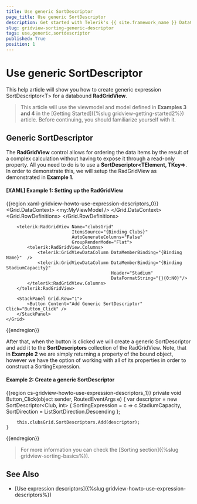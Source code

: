 ```yaml
---
title: Use generic SortDescriptor
page_title: Use generic SortDescriptor
description: Get started with Telerik's {{ site.framework_name }} DataGrid and learn how to create generic expression SortDescriptor.
slug: gridview-sorting-generic-descriptor
tags: use,generic,sortdescriptor
published: True
position: 1
---
```


# Use generic SortDescriptor

This help article will show you how to create generic expression SortDescriptor&lt;T&gt; for a databound __RadGridView__. 

> This article will use the viewmodel and model defined in __Examples 3 and 4__ in the [Getting Started]({%slug gridview-getting-started2%}) article. Before continuing, you should familiarize yourself with it.

## Generic SortDescriptor

The __RadGridView__ control allows for ordering the data items by the result of a complex calculation without having to expose it through a read-only property. All you need to do is to use a __SortDescriptor&lt;TElement, TKey=&gt;__. In order to demonstrate this, we will setup the RadGridView as demonstrated in __Example 1__.

#### __[XAML] Example 1: Setting up the RadGridView__

{{region xaml-gridview-howto-use-expression-descriptors_0}}
	<Grid>
        <Grid.DataContext>
            <my:MyViewModel />
        </Grid.DataContext>
        <Grid.RowDefinitions>
            <RowDefinition Height="*" />
            <RowDefinition Height="Auto" />
        </Grid.RowDefinitions>

        <telerik:RadGridView Name="clubsGrid" 
                             ItemsSource="{Binding Clubs}"
                             AutoGenerateColumns="False"
                             GroupRenderMode="Flat">
            <telerik:RadGridView.Columns>
                <telerik:GridViewDataColumn DataMemberBinding="{Binding Name}"  />
                <telerik:GridViewDataColumn DataMemberBinding="{Binding StadiumCapacity}" 
                                            Header="Stadium" 
                                            DataFormatString="{}{0:N0}"/>
            </telerik:RadGridView.Columns>
        </telerik:RadGridView>

        <StackPanel Grid.Row="1">
            <Button Content="Add Generic SortDescriptor" Click="Button_Click" />
        </StackPanel>
    </Grid>
{{endregion}}

After that, when the button is clicked we will create a generic SortDescriptor and add it to the __SortDescriptors__ collection of the RadGridView. Note, that in __Example 2__ we are simply returning a property of the bound object, however we have the option of working with all of its properties in order to construct a SortingExpression. 

#### __Example 2: Create a generic SortDescriptor__

{{region cs-gridview-howto-use-expression-descriptors_1}}
	private void Button_Click(object sender, RoutedEventArgs e)
	{
		var descriptor = new SortDescriptor<Club, int>
		{
			SortingExpression = c => c.StadiumCapacity,
			SortDirection = ListSortDirection.Descending
		};

		this.clubsGrid.SortDescriptors.Add(descriptor);
	}
{{endregion}}
        
> For more information you can check the [Sorting section]({%slug gridview-sorting-basics%}).
        
## See Also

 * [Use expression descriptors]({%slug gridview-howto-use-expression-descriptors%})
